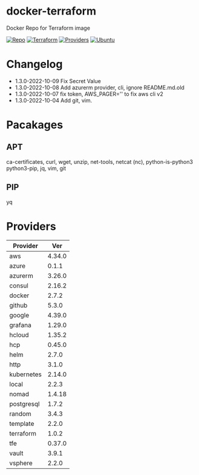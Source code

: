 # docker-terraform
Docker Repo for Terraform image

[![Repo](https://img.shields.io/static/v1?style=for-the-badge&logo=github&logoColor=white&label=tag&message=1.3.0-2022-10-09&color=blue)](https://github.com/DonBower/docker-terraform)
[![Terraform](https://img.shields.io/static/v1?style=for-the-badge&logo=terraform&logoColor=white&label=version&message=1.3.0&color=blue)](https://www.terraform.io/)
[![Providers](https://img.shields.io/static/v1?style=for-the-badge&logo=terraform&logoColor=white&label=terraform-providers&message=21&color=blue)](https://releases.hashicopr.com)
[![Ubuntu](https://img.shields.io/static/v1?style=for-the-badge&logo=ubuntu&logoColor=white&label=ubuntu&message=20.04_LTS&color=blue)](https://ubuntu.com/download/server)

# Changelog
- 1.3.0-2022-10-09 Fix Secret Value
- 1.3.0-2022-10-08 Add azurerm provider, cli, ignore README.md.old
- 1.3.0-2022-10-07 fix token, AWS_PAGER='' to fix aws cli v2
- 1.3.0-2022-10-04 Add git, vim.

# Pacakages
## APT
ca-certificates, curl, wget, unzip, net-tools, netcat (nc), python-is-python3 python3-pip, jq, vim, git

## PIP
yq

# Providers
| Provider    | Ver      |
| ----------- | -------- |
|aws|4.34.0|
|azure|0.1.1|
|azurerm|3.26.0|
|consul|2.16.2|
|docker|2.7.2|
|github|5.3.0|
|google|4.39.0|
|grafana|1.29.0|
|hcloud|1.35.2|
|hcp|0.45.0|
|helm|2.7.0|
|http|3.1.0|
|kubernetes|2.14.0|
|local|2.2.3|
|nomad|1.4.18|
|postgresql|1.7.2|
|random|3.4.3|
|template|2.2.0|
|terraform|1.0.2|
|tfe|0.37.0|
|vault|3.9.1|
|vsphere|2.2.0|
